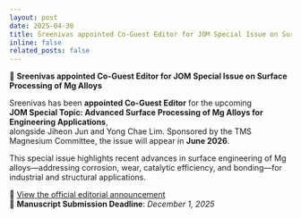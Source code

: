 ```yaml
---
layout: post
date: 2025-04-30
title: Sreenivas appointed Co-Guest Editor for JOM Special Issue on Surface Processing of Mg Alloys
inline: false
related_posts: false
---
```


📝 **Sreenivas appointed Co-Guest Editor for JOM Special Issue on Surface Processing of Mg Alloys**

Sreenivas has been **appointed Co-Guest Editor** for the upcoming  
**JOM Special Topic: Advanced Surface Processing of Mg Alloys for Engineering Applications**,  
alongside Jiheon Jun and Yong Chae Lim. Sponsored by the TMS Magnesium Committee, the issue will appear in **June 2026**.

This special issue highlights recent advances in surface engineering of Mg alloys—addressing corrosion, wear, catalytic efficiency, and bonding—for industrial and structural applications.

🔗 [View the official editorial announcement](https://www.tms.org/portal/portal/Publications/Journals/JOM/JOM_Topic_Details.aspx?topicID=7657)  
📅 **Manuscript Submission Deadline**: *December 1, 2025*
